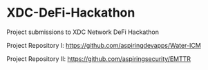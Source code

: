 # XDC-DeFi-Hackathon
Project submissions to XDC Network DeFi Hackathon


Project Repository I: https://github.com/aspiringdevapps/Water-ICM

Project Repository II: https://github.com/aspiringsecurity/EMTTR
